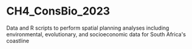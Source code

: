 # CH4_ConsBio_2023
Data and R scripts to perform spatial planning analyses including environmental, evolutionary, and socioeconomic data for South Africa's coastline
